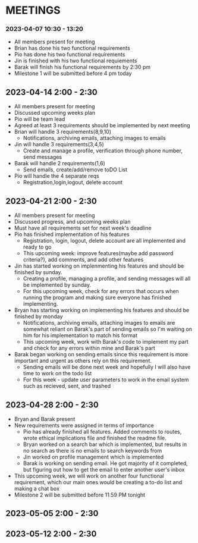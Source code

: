 # MEETINGS

### 2023-04-07 10:30 - 13:20
 * All members present for meeting
 * Brian has done his two functional requirements
 * Pio has done his two functional requirements
 * Jin is finished with his two functional requiements
 * Barak will finish his functional requirements by 2:30 pm 
 * Milestone 1 will be submitted before 4 pm today

## 2023-04-14 2:00 - 2:30
 * All members present for meeting
 * Discussed upcoming weeks plan
 * Pio will be team lead
 * Agreed at least 3 requirements should be implemented by next meeting 
 * Brian will handle 3 requirements(8,9,10)
   * Notifications, archiving emails, attaching images to emails
 * Jin will handle 3 requirements(3,4,5)
   * Create and manage a profile, verification through phone number, send messages
 * Barak will handle 2 requirements(1,6)
   * Send emails, create/add/remove toDO List
 * Pio will handle the 4 separate reqs
   * Registration,login,logout, delete account
 
## 2023-04-21 2:00 - 2:30
  * All members present for meeting
  * Discussed progress, and upcoming weeks plan
  * Must have all requirements set for next week's deadline
  * Pio has finished implementation of his features
    * Registration, login, logout, delete account are all implemented and ready to go
    * This upcoming week: improve features(maybe add password criteria?), add comments, and add other features
  * Jin has started working on implenmenting his features and should be finished by sunday. 
    * Creating a profile, managing a profile, and sending messages will all be implemented by sunday.
    * For this upcoming week, check for any errors that occurs when running the program and making sure everyone has finished implementing.
  * Bryan has starting working on implementing his features and should be finished by monday
    * Notifications, archiving emails, attaching images to emails are somewhat reliant on Barak's part of sending emails so I'm waiting on him for his implementation to match his format
    * This upcoming week, work with Barak's code to implement my part and check for any errors within mine and Barak's part 
  * Barak began working on sending emails since this requirement is more important and urgent as others rely on this requirement.
    * Sending emails will be done next week and hopefully I will also have time to work on the todo list
    * For this week - update user parameters to work in the email system such as recieved, sent, and trashed

## 2023-04-28 2:00 - 2:30
  * Bryan and Barak present
  * New requirements were assigned in terms of importance
    * Pio has already finished all features. Added comments to routes, wrote ethical implications file and finished the readme file. 
    * Bryan worked on a search bar which is implemented, but results in no search as there is no emails to search keywords from
    * Jin worked on profile management which is implemented
    * Barak is working on sending email. He got majority of it completed, but figuring out how to get the email to enter another user's inbox
  * This upcoming week, we will work on another four functional requirement, which our main ones would be creating a to-do list and making a chat box
  * Milestone 2 will be submitted before 11:59 PM tonight

## 2023-05-05 2:00 - 2:30

## 2023-05-12 2:00 - 2:30
